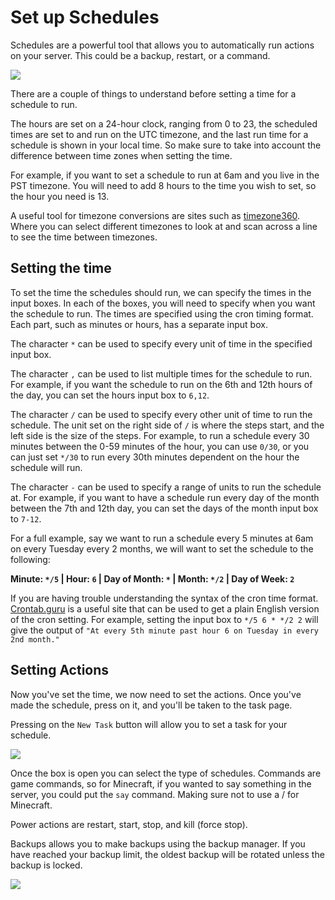 # Set up Schedules

Schedules are a powerful tool that allows you to automatically run actions on your server. This could be a backup, restart, or a command.

![](https://i.imgur.com/Xq0Yib1.png)


There are a couple of things to understand before setting a time for a schedule to run.

The hours are set on a 24-hour clock, ranging from 0 to 23, the scheduled times are set to and run on the UTC timezone, and the last run time for a schedule is shown in your local time. So make sure to take into account the difference between time zones when setting the time.

For example, if you want to set a schedule to run at 6am and you live in the PST timezone. You will need to add 8 hours to the time you wish to set, so the hour you need is 13.

A useful tool for timezone conversions are sites such as [timezone360](https://timezone360.com/es/convert/UTC-to-PST). Where you can select different timezones to look at and scan across a line to see the time between timezones.

## Setting the time

To set the time the schedules should run, we can specify the times in the input boxes. In each of the boxes, you will need to specify when you want the schedule to run. The times are specified using the cron timing format. Each part, such as minutes or hours, has a separate input box.

The character `*` can be used to specify every unit of time in the specified input box.

The character `,` can be used to list multiple times for the schedule to run. For example, if you want the schedule to run on the 6th and 12th hours of the day, you can set the hours input box to `6,12`.

The character `/` can be used to specify every other unit of time to run the schedule. The unit set on the right side of `/` is where the steps start, and the left side is the size of the steps. For example, to run a schedule every 30 minutes between the 0-59 minutes of the hour, you can use `0/30`, or you can just set `*/30` to run every 30th minutes dependent on the hour the schedule will run.

The character `-` can be used to specify a range of units to run the schedule at. For example, if you want to have a schedule run every day of the month between the 7th and 12th day, you can set the days of the month input box to `7-12`.

For a full example, say we want to run a schedule every 5 minutes at 6am on every Tuesday every 2 months, we will want to set the schedule to the following:

**Minute: `*/5` | Hour: `6` | Day of Month: `*` | Month: `*/2` | Day of Week: `2`**

If you are having trouble understanding the syntax of the cron time format. [Crontab.guru](https://crontab.guru/) is a useful site that can be used to get a plain English version of the cron setting. For example, setting the input box to `*/5 6 * */2 2` will give the output of `"At every 5th minute past hour 6 on Tuesday in every 2nd month."`

## Setting Actions

Now you've set the time, we now need to set the actions. Once you've made the schedule, press on it, and you'll be taken to the task page.

Pressing on the `New Task` button will allow you to set a task for your schedule.

![](https://i.imgur.com/YE54iNi.png)

Once the box is open you can select the type of schedules. Commands are game commands, so for Minecraft, if you wanted to say something in the server, you could put the `say` command. Making sure not to use a / for Minecraft.

Power actions are restart, start, stop, and kill (force stop).

Backups allows you to make backups using the backup manager. If you have reached your backup limit, the oldest backup will be rotated unless the backup is locked.

![](https://i.imgur.com/jzZUoO2.png)
